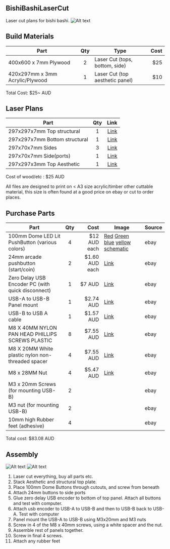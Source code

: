 
## BishiBashiLaserCut
Laser cut plans for bishi bashi.
![Alt text](../master/images/bishibashi.png?raw=true "BishiBashi Panel")

## Build Materials

| Part                              | Qty | Type                                | Cost   | 
| ----------------                  |:---:| ---------------                     | ------:| 
| 400x600 x 7mm Plywood             | 2   | Laser Cut (tops, bottom, side)      |    $25 | 
| 420x297mm x 3mm Acrylic/Plywood   | 1   | Laser Cut (top aesthetic panel)     |    $10 |
Total Cost: $25~ AUD
## Laser Plans
| Part                          | Qty |  Link                                         |
| ---------------               |:---:| -----:                                        |
| 297x297x7mm Top structural    | 1   | [Link](../master/Lasercut/top-structural.svg) |
| 297x297x7mm Bottom structural | 1   | [Link](../master/Lasercut/bottom.svg)         |
| 297x70x7mm Sides              | 3   | [Link](../master/Lasercut/side.svg)           |
| 297x70x7mm Side(ports)        | 1   | [Link](../master/Lasercut/side-ports.svg)     | 
| 297x297x3mm Top Aesthetic     | 1   | [Link](../master/Lasercut/top-aesthetic.svg)  |

Cost of wood/etc : $25 AUD

All files are designed to print on < A3 size acrylic/timber other cuttable material, this size is often found at a good price on ebay or cut to order places. 


## Purchase Parts

| Part                                              | Qty | Cost          | Image                                              | Source |
| --------------------------                        |:---:| ------:       | -----                                              | -------|
| 100mm Dome LED Lit PushButton (various colors)    | 4   | $12 AUD each  |  [Red](../master/images/red.jpg) [Green](../master/images/green.jpg) [blue](../master/images/blue.jpg) [yellow](../master/images/yellow.jpg) [schematic](../master/images/buttonplan.jpg)     | ebay   |
| 24mm arcade pushbutton (start/coin)               | 2   | $1.60 AUD each|  [Link](../master/images/startButton.jpg)          | ebay   |
| Zero Delay USB Encoder PC  (with quick disconnect)| 1   | $7 AUD        |  [Link](../master/Lasercut/usbencoder.jpg)         | ebay   |
| USB-A to USB-B Panel mount                        | 1   | $2.74 AUD     |  [Link](../master/Lasercut/panelmount.jpg)         | ebay   |
| USB-B to USB A cable                              | 1   | $1.57 AUD     |  [Link](../master/Lasercut/printercable.jpg)       | ebay   |
| M8 X 40MM NYLON PAN HEAD PHILLIPS SCREWS PLASTIC  | 8   | $7.55 AUD     |  [Link](../master/Lasercut/panhead.jpg)            | ebay   |
| M8 X 20MM White plastic nylon non-threaded spacer | 4   | $7.55 AUD     |  [Link](../master/Lasercut/spacer.jpg)             | ebay   |
| M8 x 28MM Nut                                     | 4   | $5.47 AUD     |  [Link](../master/Lasercut/hexnut.jpg)             | ebay   |
| M3 x 20mm Screws (for mounting USB-B)             | 2   |               |                                                    | ebay   |
| M3 nut  (for mounting USB-B)                      | 2   |               |                                                    | ebay   |
| 10mm high Rubber feet (adhesive)                  | 4   |               |                                                    | ebay   |

Total cost: $83.08 AUD

## Assembly
![Alt text](../master/images/exploded.png?raw=true "BishiBashi Exploded")
![Alt text](../master/images/bishibashi-nut.png?raw=true "BishiBashi Nut")

1. Laser cut everything, buy all parts etc.
2. Stack Aesthetic and structural top plate.
3. Place 100mm Dome Buttons through cutouts, and screw from beneath
4. Attach 24mm buttons to side ports
5. Glue zero delay USB encoder to bottom of top panel. Attach all buttons and test with computer.
6. Attach usb encoder to USB-A to USB-B and then to USB-B back to USB-A. Test with computer
7. Panel mount the USB-A to USB-B using M3x20mm and M3 nuts
8. Screw in 4 of the M8 x 40mm screws, using a white spacer and the nut.
9. Assemble rest of panels together.
10. Screw in final 4 screws.
11. Attach any rubber feet
